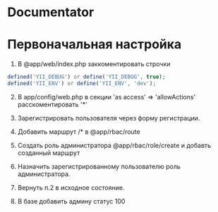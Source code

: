 Documentator
============

Первоначальная настройка
===========

1. В @app/web/index.php заккоментировать строчки
```php
defined('YII_DEBUG') or define('YII_DEBUG', true);
defined('YII_ENV') or define('YII_ENV', 'dev');
```
2. В app/config/web.php в секции 'as access' => 'allowActions' расскоментировать '*'

3. Зарегистрировать пользователя через форму регистрации.

4. Добавить маршрут /* в @app/rbac/route

5. Создать роль администратора @app/rbac/role/create и добавть созданный маршрут

6. Назначить зарегистрированному пользователю роль администратора.

7. Вернуть п.2 в исходное состояние.

8. В базе добавить админу статус 100
